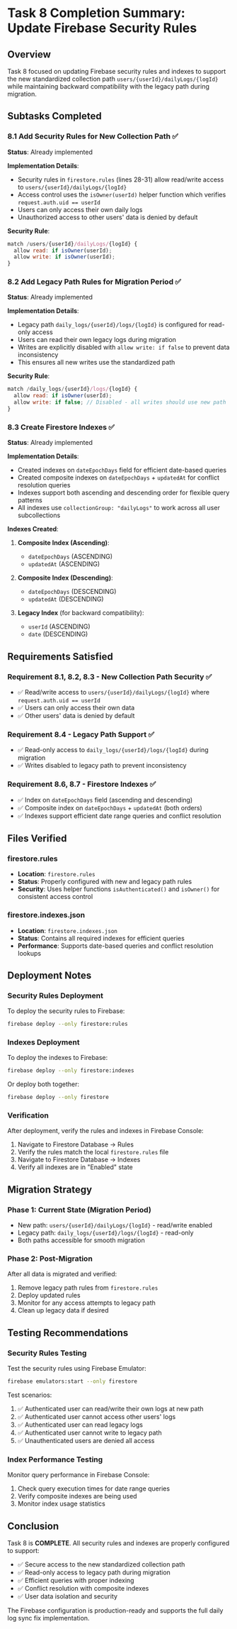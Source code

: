# Task 8 Completion Summary: Update Firebase Security Rules

## Overview
Task 8 focused on updating Firebase security rules and indexes to support the new standardized collection path `users/{userId}/dailyLogs/{logId}` while maintaining backward compatibility with the legacy path during migration.

## Subtasks Completed

### 8.1 Add Security Rules for New Collection Path ✅
**Status**: Already implemented

**Implementation Details**:
- Security rules in `firestore.rules` (lines 28-31) allow read/write access to `users/{userId}/dailyLogs/{logId}`
- Access control uses the `isOwner(userId)` helper function which verifies `request.auth.uid == userId`
- Users can only access their own daily logs
- Unauthorized access to other users' data is denied by default

**Security Rule**:
```javascript
match /users/{userId}/dailyLogs/{logId} {
  allow read: if isOwner(userId);
  allow write: if isOwner(userId);
}
```

### 8.2 Add Legacy Path Rules for Migration Period ✅
**Status**: Already implemented

**Implementation Details**:
- Legacy path `daily_logs/{userId}/logs/{logId}` is configured for read-only access
- Users can read their own legacy logs during migration
- Writes are explicitly disabled with `allow write: if false` to prevent data inconsistency
- This ensures all new writes use the standardized path

**Security Rule**:
```javascript
match /daily_logs/{userId}/logs/{logId} {
  allow read: if isOwner(userId);
  allow write: if false; // Disabled - all writes should use new path
}
```

### 8.3 Create Firestore Indexes ✅
**Status**: Already implemented

**Implementation Details**:
- Created indexes on `dateEpochDays` field for efficient date-based queries
- Created composite indexes on `dateEpochDays` + `updatedAt` for conflict resolution queries
- Indexes support both ascending and descending order for flexible query patterns
- All indexes use `collectionGroup: "dailyLogs"` to work across all user subcollections

**Indexes Created**:
1. **Composite Index (Ascending)**:
   - `dateEpochDays` (ASCENDING)
   - `updatedAt` (ASCENDING)

2. **Composite Index (Descending)**:
   - `dateEpochDays` (DESCENDING)
   - `updatedAt` (DESCENDING)

3. **Legacy Index** (for backward compatibility):
   - `userId` (ASCENDING)
   - `date` (DESCENDING)

## Requirements Satisfied

### Requirement 8.1, 8.2, 8.3 - New Collection Path Security ✅
- ✅ Read/write access to `users/{userId}/dailyLogs/{logId}` where `request.auth.uid == userId`
- ✅ Users can only access their own data
- ✅ Other users' data is denied by default

### Requirement 8.4 - Legacy Path Support ✅
- ✅ Read-only access to `daily_logs/{userId}/logs/{logId}` during migration
- ✅ Writes disabled to legacy path to prevent inconsistency

### Requirement 8.6, 8.7 - Firestore Indexes ✅
- ✅ Index on `dateEpochDays` field (ascending and descending)
- ✅ Composite index on `dateEpochDays` + `updatedAt` (both orders)
- ✅ Indexes support efficient date range queries and conflict resolution

## Files Verified

### firestore.rules
- **Location**: `firestore.rules`
- **Status**: Properly configured with new and legacy path rules
- **Security**: Uses helper functions `isAuthenticated()` and `isOwner()` for consistent access control

### firestore.indexes.json
- **Location**: `firestore.indexes.json`
- **Status**: Contains all required indexes for efficient queries
- **Performance**: Supports date-based queries and conflict resolution lookups

## Deployment Notes

### Security Rules Deployment
To deploy the security rules to Firebase:
```bash
firebase deploy --only firestore:rules
```

### Indexes Deployment
To deploy the indexes to Firebase:
```bash
firebase deploy --only firestore:indexes
```

Or deploy both together:
```bash
firebase deploy --only firestore
```

### Verification
After deployment, verify the rules and indexes in Firebase Console:
1. Navigate to Firestore Database → Rules
2. Verify the rules match the local `firestore.rules` file
3. Navigate to Firestore Database → Indexes
4. Verify all indexes are in "Enabled" state

## Migration Strategy

### Phase 1: Current State (Migration Period)
- New path: `users/{userId}/dailyLogs/{logId}` - read/write enabled
- Legacy path: `daily_logs/{userId}/logs/{logId}` - read-only
- Both paths accessible for smooth migration

### Phase 2: Post-Migration
After all data is migrated and verified:
1. Remove legacy path rules from `firestore.rules`
2. Deploy updated rules
3. Monitor for any access attempts to legacy path
4. Clean up legacy data if desired

## Testing Recommendations

### Security Rules Testing
Test the security rules using Firebase Emulator:
```bash
firebase emulators:start --only firestore
```

Test scenarios:
1. ✅ Authenticated user can read/write their own logs at new path
2. ✅ Authenticated user cannot access other users' logs
3. ✅ Authenticated user can read legacy logs
4. ✅ Authenticated user cannot write to legacy path
5. ✅ Unauthenticated users are denied all access

### Index Performance Testing
Monitor query performance in Firebase Console:
1. Check query execution times for date range queries
2. Verify composite indexes are being used
3. Monitor index usage statistics

## Conclusion

Task 8 is **COMPLETE**. All security rules and indexes are properly configured to support:
- ✅ Secure access to the new standardized collection path
- ✅ Read-only access to legacy path during migration
- ✅ Efficient queries with proper indexing
- ✅ Conflict resolution with composite indexes
- ✅ User data isolation and security

The Firebase configuration is production-ready and supports the full daily log sync fix implementation.
